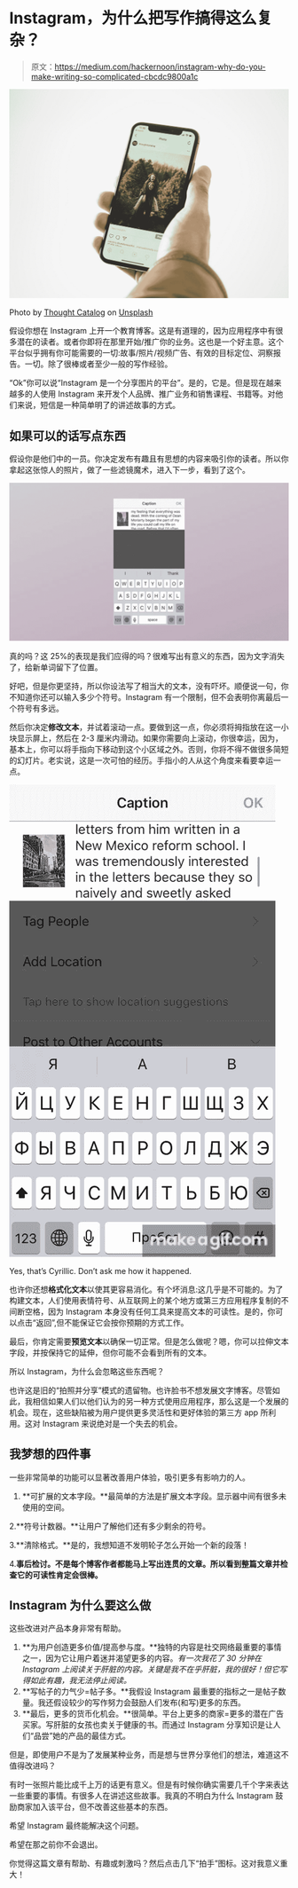 # Instagram，为什么把写作搞得这么复杂？

> 原文：<https://medium.com/hackernoon/instagram-why-do-you-make-writing-so-complicated-cbcdc9800a1c>

![](img/087ba5e432ecf3790009692737ee5d48.png)

Photo by [Thought Catalog](https://unsplash.com/@thoughtcatalog?utm_source=medium&utm_medium=referral) on [Unsplash](https://unsplash.com?utm_source=medium&utm_medium=referral)

假设你想在 Instagram 上开一个教育博客。这是有道理的，因为应用程序中有很多潜在的读者。或者你即将在那里开始/推广你的业务。这也是一个好主意。这个平台似乎拥有你可能需要的一切:故事/照片/视频广告、有效的目标定位、洞察报告。一切。除了很棒或者至少一般的写作经验。

“Ok”你可以说“Instagram 是一个分享图片的平台”。是的，它是。但是现在越来越多的人使用 Instagram 来开发个人品牌、推广业务和销售课程、书籍等。对他们来说，短信是一种简单明了的讲述故事的方式。

## 如果可以的话写点东西

假设你是他们中的一员。你决定发布有趣且有思想的内容来吸引你的读者。所以你拿起这张惊人的照片，做了一些滤镜魔术，进入下一步，看到了这个。

![](img/bfc41626e2e35f63ab0c56d4283be4d8.png)

真的吗？这 25%的表现是我们应得的吗？很难写出有意义的东西，因为文字消失了，给新单词留下了位置。

好吧，但是你更坚持，所以你设法写了相当大的文本，没有吓坏。顺便说一句，你不知道你还可以输入多少个符号。Instagram 有一个限制，但不会表明你离最后一个符号有多远。

然后你决定**修改文本**，并试着滚动一点。要做到这一点，你必须将拇指放在这一小块显示屏上，然后在 2-3 厘米内滑动。如果你需要向上滚动，你很幸运，因为，基本上，你可以将手指向下移动到这个小区域之外。否则，你将不得不做很多简短的幻灯片。老实说，这是一次可怕的经历。手指小的人从这个角度来看要幸运一点。

![](img/dac8c4a3d9bddaaeb94d78b3ee233254.png)

Yes, that’s Cyrillic. Don’t ask me how it happened.

也许你还想**格式化文本**以使其更容易消化。有个坏消息:这几乎是不可能的。为了构建文本，人们使用表情符号、从互联网上的某个地方或第三方应用程序复制的不间断空格，因为 Instagram 本身没有任何工具来提高文本的可读性。是的，你可以点击“返回”,但不能保证它会按你预期的方式工作。

最后，你肯定需要**预览文本**以确保一切正常。但是怎么做呢？嗯，你可以拉伸文本字段，并按保持它的延伸，但你可能不会看到所有的文本。

所以 Instagram，为什么会忽略这些东西呢？

也许这是旧的“拍照并分享”模式的遗留物。也许脸书不想发展文字博客。尽管如此，我相信如果人们以他们认为的另一种方式使用应用程序，那么这是一个发展的机会。现在，这些缺陷被为用户提供更多灵活性和更好体验的第三方 app 所利用。这对 Instagram 来说绝对是一个失去的机会。

## 我梦想的四件事

一些非常简单的功能可以显著改善用户体验，吸引更多有影响力的人。

1.  **可扩展的文本字段。**最简单的方法是扩展文本字段。显示器中间有很多未使用的空间。

2.**符号计数器。**让用户了解他们还有多少剩余的符号。

3.**清除格式。**是的，我想知道不发明轮子怎么开始一个新的段落！

4.**事后检讨。不是每个博客作者都能马上写出连贯的文章。所以看到整篇文章并检查它的可读性肯定会很棒。**

## Instagram 为什么要这么做

这些改进对产品本身非常有帮助。

1.  **为用户创造更多价值/提高参与度。**独特的内容是社交网络最重要的事情之一，因为它让用户着迷并渴望更多的内容。*有一次我花了 30 分钟在 Instagram 上阅读关于肝脏的内容。关键是我不在乎肝脏，我的很好！但它写得如此有趣，我无法停止阅读。*
2.  **写帖子的力气少=帖子多。**我假设 Instagram 最重要的指标之一是帖子数量。我还假设较少的写作努力会鼓励人们发布(和写)更多的东西。
3.  **最后，更多的货币化机会。**很简单。平台上更多的商家=更多的潜在广告买家。写肝脏的女孩也卖关于健康的书。而通过 Instagram 分享知识是让人们“品尝”她的产品的最佳方式。

但是，即使用户不是为了发展某种业务，而是想与世界分享他们的想法，难道这不值得改进吗？

有时一张照片能比成千上万的话更有意义。但是有时候你确实需要几千个字来表达一些重要的事情。有很多人在讲述这些故事。我真的不明白为什么 Instagram 鼓励商家加入该平台，但不改善这些基本的东西。

希望 Instagram 最终能解决这个问题。

希望在那之前你不会退出。

你觉得这篇文章有帮助、有趣或刺激吗？然后点击几下“拍手”图标。这对我意义重大！